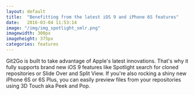```yaml
---
layout: default
title:  "Benefitting from the latest iOS 9 and iPhone 6S features"
date:   2016-03-04 11:53:14
image: "/img/img_spotlight_smlr.png"
imagewidth: 300px
imageheight: 375px
categories: features
---
```


Git2Go is built to take advantage of Apple's latest innovations. That's why it fully supports brand new iOS 9 features like Spotlight search for cloned repositories or Slide Over and Split View.
If you're also rocking a shiny new iPhone 6S or 6S Plus, you can easily preview files from your repositories using 3D Touch aka Peek and Pop.

